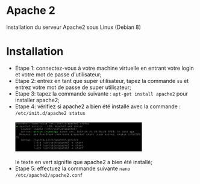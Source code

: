 # Apache 2
Installation du serveur Apache2 sous Linux (Debian 8)

# Installation

- Etape 1: connectez-vous à votre machine virtuelle en entrant votre login et votre mot de passe d'utilisateur; <br>
- Etape 2: entrez en tant que super utilisateur, tapez la commande `su` et entrez votre mot de passe de super utilisateur; <br>
- Etape 3: tapez la commande suivante : `apt-get install apache2` pour installer apache2; <br>
- Etape 4: vérifiez si apache2 a bien été installé avec la commande : `/etc/init.d/apache2 status` <br> <br>
    <img src="status.png" alt="image" width="70%" height="70%"> <br> <br>
    le texte en vert signifie que apache2 a bien été installé;
- Etape 5: effectuez la commande suivante `nano /etc/apache2/apache2.conf`